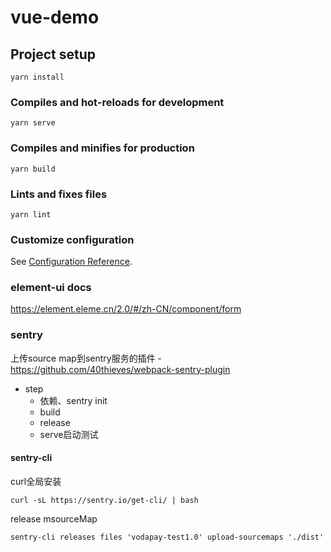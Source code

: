 # vue-demo

## Project setup
```
yarn install
```

### Compiles and hot-reloads for development
```
yarn serve
```

### Compiles and minifies for production
```
yarn build
```

### Lints and fixes files
```
yarn lint
```

### Customize configuration
See [Configuration Reference](https://cli.vuejs.org/config/).

### element-ui docs
https://element.eleme.cn/2.0/#/zh-CN/component/form

### sentry
上传source map到sentry服务的插件 - https://github.com/40thieves/webpack-sentry-plugin
- step
  - 依赖、sentry init
  - build
  - release
  - serve启动测试
#### sentry-cli
curl全局安装
```
curl -sL https://sentry.io/get-cli/ | bash
```
release msourceMap
```
sentry-cli releases files 'vodapay-test1.0' upload-sourcemaps './dist'
```
